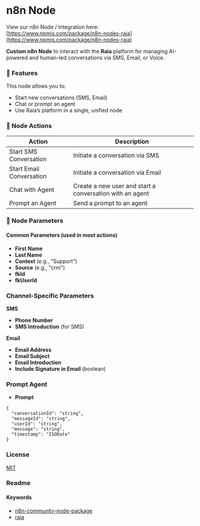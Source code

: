 # n8n Node

View our n8n Node / Integration here: [https://www.npmjs.com/package/n8n-nodes-raia](https://www.npmjs.com/package/n8n-nodes-raia)

**Custom n8n Node** to interact with the **Raia** platform for managing AI-powered and human-led conversations via SMS, Email, or Voice.

### 🚀 Features

This node allows you to:

* Start new conversations (SMS, Email)
* Chat or prompt an agent
* Use Raia’s platform in a single, unified node

### 🔧 Node Actions

| Action                   | Description                                              |
| ------------------------ | -------------------------------------------------------- |
| Start SMS Conversation   | Initiate a conversation via SMS                          |
| Start Email Conversation | Initiate a conversation via Email                        |
| Chat with Agent          | Create a new user and start a conversation with an agent |
| Prompt an Agent          | Send a prompt to an agent                                |

### 🧩 Node Parameters

#### Common Parameters (used in most actions)



* **First Name**
* **Last Name**
* **Context** (e.g., "Support")
* **Source** (e.g., "crm")
* **fkId**
* **fkUserId**

### Channel-Specific Parameters

**SMS**

* **Phone Number**
* **SMS Introduction** (for SMS)

**Email**

* **Email Address**
* **Email Subject**
* **Email Introduction**
* **Include Signature in Email** (boolean)

### Prompt Agent

* **Prompt**

```
{
  "conversationId": "string",
  "messageId": "string",
  "userId": "string",
  "message": "string",
  "timestamp": "ISODate"
}
```

### License

[MIT](https://github.com/n8n-io/n8n-nodes-starter/blob/master/LICENSE.md)

### Readme

#### Keywords <a href="#user-content-keywords" id="user-content-keywords"></a>

* [n8n-community-node-package](https://www.npmjs.com/search?q=keywords:n8n-community-node-package)
* [raia](https://www.npmjs.com/search?q=keywords:raia)
